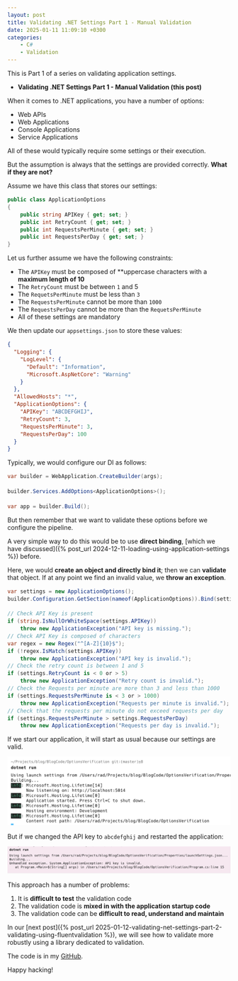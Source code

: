 ```yaml
---
layout: post
title: Validating .NET Settings Part 1 - Manual Validation
date: 2025-01-11 11:09:10 +0300
categories:
    - C#
    - Validation
---
```


This is Part 1 of a series on validating application settings.

- **Validating .NET Settings Part 1 - Manual Validation (this post)**

When it comes to  .NET applications, you have a number of options:

- Web APIs
- Web Applications
- Console Applications
- Service Applications

All of these would typically require some settings or their execution. 

But the assumption is always that the settings are provided correctly. **What if they are not?**

Assume we have this class that stores our settings:

```c#
public class ApplicationOptions
{
    public string APIKey { get; set; }
    public int RetryCount { get; set; }
    public int RequestsPerMinute { get; set; }
    public int RequestsPerDay { get; set; }
}
```

Let us further assume we have the following constraints:

- The `APIKey` must be composed of **uppercase characters with a **maximum length of 10**
- The `RetryCount` must be between `1` and 5
- The `RequetsPerMinute` must be less than `3`
- The `RequestsPerMinute` cannot be more than `1000`
- The `RequestsPerDay` cannot be more than the `RequetsPerMinute`
- All of these settings are mandatory

We then update our `appsettings.json` to store these values:

```json
{
  "Logging": {
    "LogLevel": {
      "Default": "Information",
      "Microsoft.AspNetCore": "Warning"
    }
  },
  "AllowedHosts": "*",
  "ApplicationOptions": {
    "APIKey": "ABCDEFGHIJ",
    "RetryCount": 3,
    "RequestsPerMinute": 3,
    "RequestsPerDay": 100
  }
}
```



Typically, we would configure our DI as follows:

```c#
var builder = WebApplication.CreateBuilder(args);

builder.Services.AddOptions<ApplicationOptions>();

var app = builder.Build();
```

But then remember that we want to validate these options before we configure the pipeline.

A very simple way to do this would be to use **direct binding**, [which we have discussed]({% post_url 2024-12-11-loading-using-application-settings %}) before.

Here, we would **create an object and directly bind it**; then we can **validate** that object. If at any point we find an invalid value, we **throw an exception**.

```c#
var settings = new ApplicationOptions();
builder.Configuration.GetSection(nameof(ApplicationOptions)).Bind(settings);

// Check API Key is present
if (string.IsNullOrWhiteSpace(settings.APIKey))
    throw new ApplicationException("API key is missing.");
// Check API Key is composed of characters
var regex = new Regex("^[A-Z]{10}$");
if (!regex.IsMatch(settings.APIKey))
    throw new ApplicationException("API key is invalid.");
// Check the retry count is between 1 and 5
if (settings.RetryCount is < 0 or > 5)
    throw new ApplicationException("Retry count is invalid.");
// Check the Requests per minute are more than 3 and less than 1000
if (settings.RequestsPerMinute is < 3 or > 1000)
    throw new ApplicationException("Requests per minute is invalid.");
// Check that the requests per minute do not exceed requests per day
if (settings.RequestsPerMinute > settings.RequestsPerDay)
    throw new ApplicationException("Requests per day is invalid.");
```

If we start our application, it will start as usual because our settings are valid.

![Settings1OK](../images/2025/01/Settings1OK.png)

But if we changed the API key to `abcdefghij` and restarted the application:

![Settings2Error](../images/2025/01/Settings2Error.png)

This approach has a number of problems:

1. It is **difficult to test** the validation code
2. The validation code is **mixed in with the application startup code**
3. The validation code can be **difficult to read, understand and maintain**

In our [next post]({% post_url 2025-01-12-validating-net-settings-part-2-validating-using-fluentvalidation %}), we will see how to validate more robustly using a library dedicated to validation.

The code is in my [GitHub](https://github.com/conradakunga/BlogCode/tree/master/2025-01-11%20-%20Validating%20Settings%20-%20Manual%20Validation).

Happy hacking!
